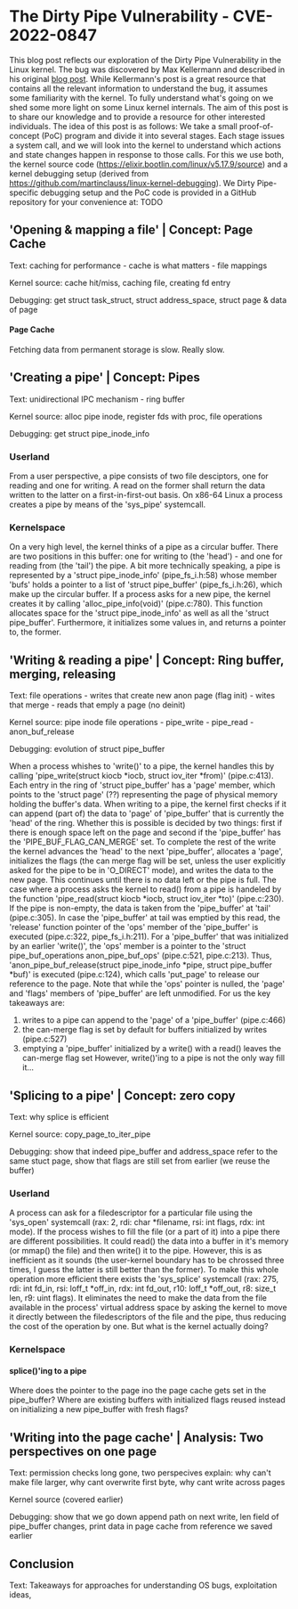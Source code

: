 # The Dirty Pipe Vulnerability - CVE-2022-0847

This blog post reflects our exploration of the Dirty Pipe Vulnerability in the Linux kernel. The bug was discovered by Max Kellermann and described in his original [blog post](https://dirtypipe.cm4all.com/). While Kellermann's post is a great resource that contains all the relevant information to understand the bug, it assumes some familiarity with the kernel. To fully understand what's going on we shed some more light on some Linux kernel internals. The aim of this post is to share our knowledge and to provide a resource for other interested individuals.
The idea of this post is as follows: We take a small  proof-of-concept (PoC) program and divide it into several stages. Each stage issues a system call, and we will look into the kernel to understand which actions and state changes happen in response to those calls. For this we use both, the kernel source code (https://elixir.bootlin.com/linux/v5.17.9/source) and a kernel debugging setup (derived from https://github.com/martinclauss/linux-kernel-debugging). We Dirty Pipe-specific debugging setup and the PoC code is provided in a GitHub repository for your convenience at: TODO

## 'Opening & mapping a file' | Concept: Page Cache
Text: caching for performance - cache is what matters - file mappings 

Kernel source: cache hit/miss, caching file, creating fd entry

Debugging: get struct task_struct, struct address_space, struct page & data of page

#### Page Cache
Fetching data from permanent storage is slow. Really slow.

## 'Creating a pipe' | Concept: Pipes
Text: unidirectional IPC mechanism - ring buffer

Kernel source: alloc pipe inode, register fds with proc, file operations

Debugging: get struct pipe_inode_info

### Userland
From a user perspective, a pipe consists of two file desciptors, one for reading and one for writing. A read on the former shall return the data written to the latter on a first-in-first-out basis. On x86-64 Linux a process creates a pipe by means of the 'sys_pipe' systemcall.

### Kernelspace
On a very high level, the kernel thinks of a pipe as a circular buffer. There are two positions in this buffer: one for writing to (the 'head') - and one for reading from (the 'tail') the pipe.
A bit more technically speaking, a pipe is represented by a 'struct pipe_inode_info' (pipe_fs_i.h:58) whose member 'bufs' holds a pointer to a list of 'struct pipe_buffer' (pipe_fs_i.h:26), which make up the circular buffer. If a process asks for a new pipe, the kernel creates it by calling 'alloc_pipe_info(void)' (pipe.c:780). This function allocates space for the 'struct pipe_inode_info' as well as all the 'struct pipe_buffer'. Furthermore, it initializes some values in, and returns a pointer to, the former.

## 'Writing & reading a pipe' | Concept: Ring buffer, merging, releasing
Text: file operations - writes that create new anon page (flag init) - wites that merge - reads that emply a page (no deinit)

Kernel source: pipe inode file operations - pipe_write - pipe_read - anon_buf_release

Debugging: evolution of struct pipe_buffer

When a process whishes to 'write()' to a pipe, the kernel handles this by calling 'pipe_write(struct kiocb *iocb, struct iov_iter *from)' (pipe.c:413). Each entry in the ring of 'struct pipe_buffer' has a 'page' member, which points to the 'struct page' (??) representing the page of physical memory holding the buffer's data. When writing to a pipe, the kernel first checks if it can append (part of) the data to 'page' of 'pipe_buffer' that is currently the 'head' of the ring. Whether this is possible is decided by two things: first if there is enough space left on the page and second if the 'pipe_buffer' has the 'PIPE_BUF_FLAG_CAN_MERGE' set. To complete the rest of the write the kernel advances the 'head' to the next 'pipe_buffer', allocates a 'page', initializes the flags (the can merge flag will be set, unless the user explicitly asked for the pipe to be in 'O_DIRECT' mode), and writes the data to the new page. This continues until there is no data left or the pipe is full.
The case where a process asks the kernel to read() from a pipe is handeled by the function 'pipe_read(struct kiocb *iocb, struct iov_iter *to)' (pipe.c:230). If the pipe is non-empty, the data is taken from the 'pipe_buffer' at 'tail' (pipe.c:305). In case the 'pipe_buffer' at tail was emptied by this read, the 'release' function pointer of the 'ops' member of the 'pipe_buffer' is executed (pipe.c:322, pipe_fs_i.h:211). For a 'pipe_buffer' that was initialized by an earlier 'write()', the 'ops' member is a pointer to the 'struct pipe_buf_operations anon_pipe_buf_ops' (pipe.c:521, pipe.c:213). Thus, 'anon_pipe_buf_release(struct pipe_inode_info *pipe, struct pipe_buffer *buf)' is executed (pipe.c:124), which calls 'put_page' to release our reference to the page. Note that while the 'ops' pointer is nulled, the 'page' and 'flags' members of 'pipe_buffer' are left unmodified.
For us the key takeaways are:
1. writes to a pipe can append to the 'page' of a 'pipe_buffer' (pipe.c:466)
2. the can-merge flag is set by default for buffers initialized by writes (pipe.c:527)
3. emptying a 'pipe_buffer' initialized by a write() with a read() leaves the can-merge flag set
However, write()'ing to a pipe is not the only way fill it...

## 'Splicing to a pipe' | Concept: zero copy
Text: why splice is efficient 

Kernel source: copy_page_to_iter_pipe

Debugging: show that indeed pipe_buffer and address_space refer to the same stuct page, show that flags are still set from earlier (we reuse the buffer)

### Userland
A process can ask for a filedescriptor for a particular file using the 'sys_open' systemcall (rax: 2, rdi: char *filename, rsi: int flags, rdx: int mode). If the process wishes to fill the file (or a part of it) into a pipe there are different possibilities. It could read() the data into a buffer in it's memory (or mmap() the file) and then write() it to the pipe. However, this is as inefficient as it sounds (the user-kernel boundary has to be chrossed three times, I guess the latter is still better than the former). To make this whole operation more efficient there exists the 'sys_splice' systemcall (rax: 275, rdi: int fd_in, rsi: loff_t *off_in, rdx: int fd_out, r10: loff_t *off_out, r8: size_t len, r9: uint flags). It eliminates the need to make the data from the file available in the process' virtual address space by asking the kernel to move it directly between the filedescriptors of the file and the pipe, thus reducing the cost of the operation by one. But what is the kernel actually doing?

### Kernelspace

#### splice()'ing to a pipe
Where does the pointer to the page ino the page cache gets set in the pipe_buffer? Where are existing buffers with initialized flags reused instead on initializing a new pipe_buffer with fresh flags?

## 'Writing into the page cache' | Analysis: Two perspectives on one page
Text: permission checks long gone, two perspecives explain: why can't make file larger, why cant overwrite first byte, why cant write across pages

Kernel source (covered earlier)

Debugging: show that we go down append path on next write, len field of pipe_buffer changes, print data in page cache from reference we saved earlier
## Conclusion
Text: Takeaways for approaches for understanding OS bugs, exploitation ideas, 
